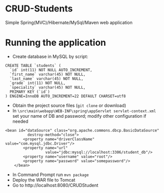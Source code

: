 # CRUD-Students
Simple Spring(MVC)/Hibernate/MySql/Maven web application
# Running the application
+ Create database in MySQL by script:
```
CREATE TABLE `students` (
  `id` int(11) NOT NULL AUTO_INCREMENT,
  `first_name` varchar(45) NOT NULL,
  `last_name` varchar(45) NOT NULL,
  `grade` int(11) NOT NULL,
  `speciality` varchar(45) NOT NULL,
  PRIMARY KEY (`id`)
) ENGINE=InnoDB AUTO_INCREMENT=22 DEFAULT CHARSET=utf8
```
+ Obtain the project source files (`git clone` or download)
+ In `\src\main\webapp\WEB-INF\spring\appServlet servlet-context.xml` set your name of DB and password; modify other configuration if needed
```
<bean id="dataSource" class="org.apache.commons.dbcp.BasicDataSource"
          destroy-method="close">
        <property name="driverClassName" value="com.mysql.jdbc.Driver"/>
        <property name="url"
                  value="jdbc:mysql://localhost:3306/student_db"/>
        <property name="username" value="root"/>
        <property name="password" value="somepassword"/> 
    </bean>
```
+ In Command Prompt run `mvn package`
+ Deploy the WAR file to Tomcat
+ Go to http://localhost:8080/CRUDStudent
